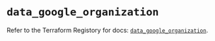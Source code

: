 # `data_google_organization`

Refer to the Terraform Registory for docs: [`data_google_organization`](https://registry.terraform.io/providers/hashicorp/google/4.74.0/docs/data-sources/organization).
